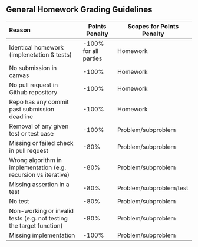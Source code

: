 ## General Homework Grading Guidelines



| Reason                                                       | Points Penalty        | Scopes for Points Penalty |
| :----------------------------------------------------------- | --------------------- | ----------------------- |
| Identical homework (implenetation & tests)                   | -100% for all parties | Homework                |
| No submission in canvas                                      | -100%                 | Homework                |
| No pull request in Github repository                         | -100%                 | Homework                |
| Repo has any commit past submission deadline                      | -100%                 | Homework                |
| Removal of any given test or test case                         | -100%                 | Problem/subproblem      |
| Missing or failed check in pull request                      | -80%                  | Problem/subproblem      |
| Wrong algorithm in implementation (e.g. recursion vs iterative)                | -80%                  | Problem/subproblem      |
| Missing assertion in a test                                  | -80%                  | Problem/subproblem/test      |
| No test                                                 | -80%                  | Problem/subproblem      |
| Non-working or invalid tests (e.g. not testing the target function) | -80%                  | Problem/subproblem      |
| Missing implementation                                       | -100%                 | Problem/subproblem      |



